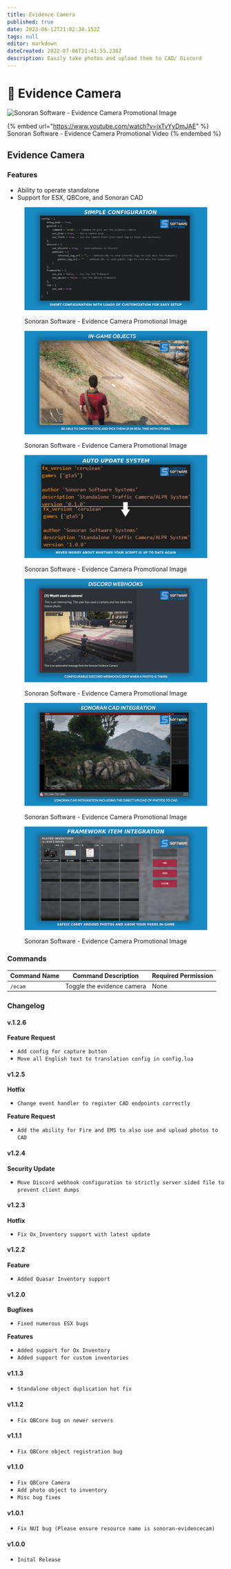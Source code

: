 ```yaml
---
title: Evidence Camera
published: true
date: 2023-06-12T21:02:38.152Z
tags: null
editor: markdown
dateCreated: 2022-07-06T21:41:55.238Z
description: Easily take photos and upload them to CAD/ Discord
---
```


# 📸 Evidence Camera

![Sonoran Software - Evidence Camera Promotional Image](../sono\_evidence\_tebex\_photo.png)

{% embed url="https://www.youtube.com/watch?v=jxTvYyDmJAE" %}
Sonoran Software - Evidence Camera Promotional Video
{% endembed %}

## Evidence Camera

### Features

* Ability to operate standalone
* Support for ESX, QBCore, and Sonoran CAD &#x20;

<figure><img src="simple_e_config.png" alt=""><figcaption><p>Sonoran Software - Evidence Camera Promotional Image</p></figcaption></figure>

<figure><img src="ingame_objects.png" alt=""><figcaption><p>Sonoran Software - Evidence Camera Promotional Image</p></figcaption></figure>

<figure><img src="auto_update.png" alt=""><figcaption><p>Sonoran Software - Evidence Camera Promotional Image</p></figcaption></figure>

<figure><img src="discord_webhooks.png" alt=""><figcaption><p>Sonoran Software - Evidence Camera Promotional Image</p></figcaption></figure>

<figure><img src="cad_integration.png" alt=""><figcaption><p>Sonoran Software - Evidence Camera Promotional Image</p></figcaption></figure>

<figure><img src="../framework_item.png" alt=""><figcaption><p>Sonoran Software - Evidence Camera Promotional Image</p></figcaption></figure>

### Commands

| Command Name | Command Description        | Required Permission |
| ------------ | -------------------------- | ------------------- |
| `/ecam`      | Toggle the evidence camera | None                |

### Changelog

#### v.1.2.6

**Feature Request**

* `Add config for capture button`
* `Move all English text to translation config in config.lua`

#### v1.2.5

**Hotfix**

* `Change event handler to register CAD endpoints correctly`

**Feature Request**

* `Add the ability for Fire and EMS to also use and upload photos to CAD`

#### v1.2.4

**Security Update**

* `Move Discord webhook configuration to strictly server sided file to prevent client dumps`

#### v1.2.3

**Hotfix**

* `Fix Ox_Inventory support with latest update`

#### v1.2.2

**Feature**

* `Added Quasar Inventory support`

#### v1.2.0

**Bugfixes**

* `Fixed numerous ESX bugs`

**Features**

* `Added support for Ox Inventory`
* `Added support for custom inventories`

#### v1.1.3

* `Standalone object duplication hot fix`

#### v1.1.2

* `Fix QBCore bug on newer servers`

#### v1.1.1

* `Fix QBCore object registration bug`

#### v1.1.0

* `Fix QBCore Camera`
* `Add photo object to inventory`
* `Misc bug fixes`

#### v1.0.1

* `Fix NUI bug (Please ensure resource name is sonoran-evidencecam)`

#### v1.0.0

* `Inital Release`
